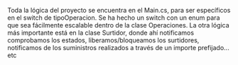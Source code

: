 Toda la lógica del proyecto se encuentra en el Main.cs, para ser específicos en el switch de tipoOperacion. Se ha hecho un switch con un enum para que sea fácilmente escalable dentro de la clase Operaciones. La otra lógica más importante está en la clase Surtidor, donde ahí notificamos comprobamos los estados, liberamos/bloqueamos los surtidores, notificamos de los suministros realizados a través de un importe prefijado... etc
